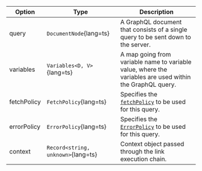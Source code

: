 | Option      | Type                               | Description |
| ----------- | ---------------------------------- | ----------- |
| query       | `DocumentNode`{lang=ts}            | A GraphQL document that consists of a single query to be sent down to the server. |
| variables   | `Variables<D, V>`{lang=ts}         | A map going from variable name to variable value, where the variables are used within the GraphQL query. |
| fetchPolicy | `FetchPolicy`{lang=ts}             | Specifies the [`fetchPolicy`](/api/core/interfaces/query/#fetchpolicy) to be used for this query. |
| errorPolicy | `ErrorPolicy`{lang=ts}             | Specifies the [`ErrorPolicy`](/api/core/interfaces/element/#errorpolicy) to be used for this query. |
| context     | `Record<string, unknown>`{lang=ts} | Context object passed through the link execution chain. |
